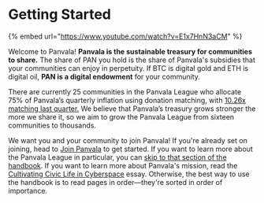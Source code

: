 # Getting Started

{% embed url="https://www.youtube.com/watch?v=E1x7HnN3aCM" %}

Welcome to Panvala! **Panvala is the sustainable treasury for communities to share.** The share of PAN you hold is the share of Panvala's subsidies that your communities can enjoy in perpetuity. If BTC is digital gold and ETH is digital oil, **PAN is a digital endowment** for your community.

There are currently 25 communities in the Panvala League who allocate 75% of Panvala’s quarterly inflation using donation matching, with [10.26x matching last quarter.](https://forum.panvala.com/t/panvala-league-funding-recap-for-batch-eight-september-2020/229) We believe that Panvala’s treasury grows stronger the more we share it, so we aim to grow the Panvala League from sixteen communities to thousands.

We want you and your community to join Panvala! If you're already set on joining, head to [Join Panvala](join-panvala.md) to get started. If you want to learn more about the Panvala League in particular, you can [skip to that section of the handbook](governance/panvala-league/). If you want to learn more about Panvala's mission, read the [Cultivating Civic Life in Cyberspace](essays/cultivating-civic-life-in-cyberspace.md) essay. Otherwise, the best way to use the handbook is to read pages in order—they're sorted in order of importance.

